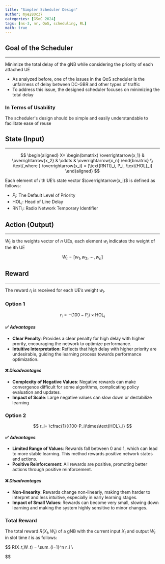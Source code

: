 ```yaml
---
title: "Simpler Scheduler Design"
author: mye280c37
categories: [GSoC 2024]
tags: [ns-3, nr, QoS, scheduling, RL]
math: true
---
```


## Goal of the Scheduler

---


Minimize the total delay of the gNB while considering the priority of each attached UE

- As analyzed before, one of the issues in the QoS scheduler is the unfairness of delay between DC-GBR and other types of traffic
- To address this issue, the designed scheduler focuses on minimizing the total delay

### In Terms of Usability

The scheduler's design should be simple and easily understandable to facilitate ease of reuse

## State (Input)

---


$$
\begin{aligned}
X= \begin{bmatrix}
   \overrightarrow{x_1} & \overrightarrow{x_2} & \cdots &  \overrightarrow{x_n}
\end{bmatrix} \\
\text{,where } \overrightarrow{x_i} = [\text{RNTI}_i, P_i, \text{HOL}_i]
\end{aligned}
$$

Each element of $i$ th UE’s state vector $\overrightarrow{x_i}$ is defined as follows:

- $P_i$: The Default Level of Priority
- $\text{HOL}_i$: Head of Line Delay
- $\text{RNTI}_i$: Radio Network Temporary Identifier

## Action (Output)

---


$W_t$ is the weights vector of $n$ UEs, each element $w_i$ indicates the weight of the $i$th UE

$$
W_t=[w_1, w_2, \cdots, w_n]
$$

## Reward

---


The reward $r_i$ is received for each UE’s weight $w_i$.

### Option 1

$$
r_i= -(100-P_i)\times\text{HOL}_i
$$

#### ✅ *Advantages*

- **Clear Penalty**: Provides a clear penalty for high delay with higher prority, encouraging the network to optimize performance.
- **Intuitive Interpretation**: Reflects that high delay with higher priority are undesirable, guiding the learning process towards performance optimization.

#### ❌ *Disadvantages*

- **Complexity of Negative Values**: Negative rewards can make convergence difficult for some algorithms, complicating policy evaluation and updates.
- **Impact of Scale**: Large negative values can slow down or destabilize learning

### Option 2

$$
r_i= \cfrac{1}{(100-P_i)\times\text{HOL}_i}
$$

#### ✅ *Advantages*

- **Limited Range of Values**: Rewards fall between 0 and 1, which can lead to more stable learning. This method rewards positive network states and actions.
- **Positive Reinforcement**: All rewards are positive, promoting better actions through positive reinforcement.

#### ❌ *Disadvantages*

- **Non-linearity**: Rewards change non-linearly, making them harder to interpret and less intuitive, especially in early learning stages.
- **Impact of Small Values**: Rewards can become very small, slowing down learning and making the system highly sensitive to minor changes.

### Total Reward

The total reward $R(X_t, W_t)$ of a gNB with the current input $X_t$ and output $W_t$ in slot time $t$ is as follows:

$$
R(X_t,W_t) = \sum_{i=1}^n r_i \\

$$